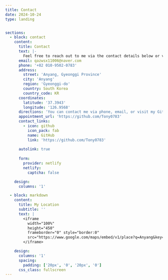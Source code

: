 ```yaml
---
title: Contact
date: 2024-10-24
type: landing


sections:
  - block: contact
    content:
      title: Contact
      text: |-
        Feel free to reach out to me via the contact details below or visit my GitHub profile to view my projects and contributions.
      email: qazwsx11006@naver.com
      phone: '+82 010-9502-0783'
      address:
        street: 'Anyang, Gyeonggi Province'
        city: 'Anyang'
        region: 'Gyeonggi-do'
        country: South Korea
        country_code: KR
      coordinates:
        latitude: '37.3943'
        longitude: '126.9568'
      directions: 'You can contact me via phone, email, or visit my GitHub profile.'
      appointment_url: 'https://github.com/Tony0783'
      contact_links:
        - icon: github
          icon_pack: fab
          name: GitHub
          link: 'https://github.com/Tony0783'
    
      autolink: true
    
      form:
        provider: netlify
        netlify:
          captcha: false

    design:
      columns: '1'

  - block: markdown
    content:
      title: My Location
      subtitle: ''
      text: |
        <iframe
          width="100%"
          height="450"
          frameborder="0" style="border:0"
          src="https://www.google.com/maps/embed/v1/place?q=Anyang&key=AIzaSyCZRr8cQHz4SseG0buJIqACNMeYImJY0U0" allowfullscreen>
        </iframe>

    design:
      columns: '1'
      spacing:
        padding: ['20px', '0', '20px', '0']
      css_class: fullscreen
---
```

